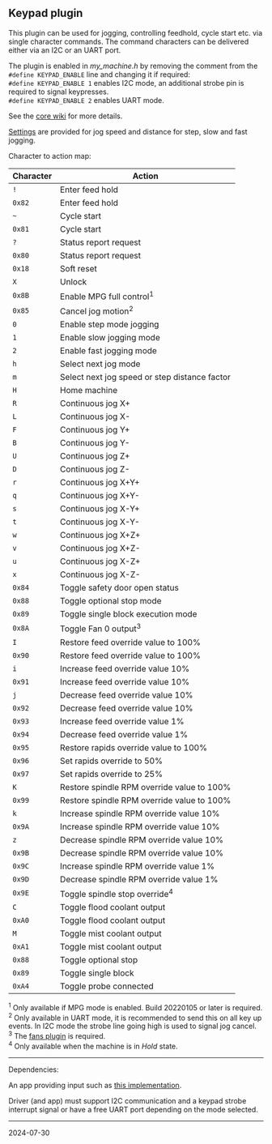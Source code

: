 ## Keypad plugin

This plugin can be used for jogging, controlling feedhold, cycle start etc. via single character commands.
The command characters can be delivered either via an I2C or an UART port.

The plugin is enabled in _my_machine.h_ by removing the comment from the `#define KEYPAD_ENABLE` line and changing it if required:  
`#define KEYPAD_ENABLE 1` enables I2C mode, an additional strobe pin is required to signal keypresses.  
`#define KEYPAD_ENABLE 2` enables UART mode.

See the [core wiki](https://github.com/grblHAL/core/wiki/MPG-and-DRO-interfaces#keypad-plugin) for more details.

[Settings](https://github.com/terjeio/grblHAL/wiki/Additional-or-extended-settings#jogging) are provided for jog speed and distance for step, slow and fast jogging.

Character to action map:

|Character | Action                                        |
|----------|-----------------------------------------------|
| `!`      | Enter feed hold                               |
| `0x82`   | Enter feed hold                               |
| `~`      | Cycle start                                   |
| `0x81`   | Cycle start                                   |
| `?`      | Status report request                         |
| `0x80`   | Status report request                         |
| `0x18`   | Soft reset                                    |
| `X`      | Unlock                                        |
| `0x8B`   | Enable MPG full control<sup>1</sup>           |
| `0x85`   | Cancel jog motion<sup>2</sup>                 |
| `0`      | Enable step mode jogging                      |
| `1`      | Enable slow jogging mode                      |
| `2`      | Enable fast jogging mode                      |
| `h`      | Select next jog mode                          |
| `m`      | Select next jog speed or step distance factor |
| `H`      | Home machine                                  |
| `R`      | Continuous jog X+                             |
| `L`      | Continuous jog X-                             |
| `F`      | Continuous jog Y+                             |
| `B`      | Continuous jog Y-                             |
| `U`      | Continuous jog Z+                             |
| `D`      | Continuous jog Z-                             |
| `r`      | Continuous jog X+Y+                           |
| `q`      | Continuous jog X+Y-                           |
| `s`      | Continuous jog X-Y+                           |
| `t`      | Continuous jog X-Y-                           |
| `w`      | Continuous jog X+Z+                           |
| `v`      | Continuous jog X+Z-                           |
| `u`      | Continuous jog X-Z+                           |
| `x`      | Continuous jog X-Z-                           |
| `0x84`   | Toggle safety door open status                |
| `0x88`   | Toggle optional stop mode                     |
| `0x89`   | Toggle single block execution mode            |
| `0x8A`   | Toggle Fan 0 output<sup>3</sup>               |
| `I`      | Restore feed override value to 100%           |
| `0x90`   | Restore feed override value to 100%           |
| `i`      | Increase feed override value 10%              |
| `0x91`   | Increase feed override value 10%              |
| `j`      | Decrease feed override value 10%              |
| `0x92`   | Decrease feed override value 10%              |
| `0x93`   | Increase feed override value 1%               |
| `0x94`   | Decrease feed override value 1%               |
| `0x95`   | Restore rapids override value to 100%         |
| `0x96`   | Set rapids override to 50%                    |
| `0x97`   | Set rapids override to 25%                    |
| `K`      | Restore spindle RPM override value to 100%    |
| `0x99`   | Restore spindle RPM override value to 100%    |
| `k`      | Increase spindle RPM override value 10%       |
| `0x9A`   | Increase spindle RPM override value 10%       |
| `z`      | Decrease spindle RPM override value 10%       |
| `0x9B`   | Decrease spindle RPM override value 10%       |
| `0x9C`   | Increase spindle RPM override value 1%        |
| `0x9D`   | Decrease spindle RPM override value 1%        |
| `0x9E`   | Toggle spindle stop override<sup>4</sup>      |
| `C`      | Toggle flood coolant output                   |
| `0xA0`   | Toggle flood coolant output                   |
| `M`      | Toggle mist coolant output                    |
| `0xA1`   | Toggle mist coolant output                    |
| `0x88`   | Toggle optional stop                          |
| `0x89`   | Toggle single block                           |
| `0xA4`   | Toggle probe connected                        |

<sup>1</sup> Only available if MPG mode is enabled. Build 20220105 or later is required.  
<sup>2</sup> Only available in UART mode, it is recommended to send this on all key up events. In I2C mode the strobe line going high is used to signal jog cancel.  
<sup>3</sup> The [fans plugin](https://github.com/grblHAL/Plugin_fans) is required.  
<sup>4</sup> Only available when the machine is in _Hold_ state.  

---

Dependencies:

An app providing input such as [this implementation](https://github.com/terjeio/I2C-interface-for-4x4-keyboard).

Driver (and app) must support I2C communication and a keypad strobe interrupt signal or have a free UART port depending on the mode selected.

---
2024-07-30
